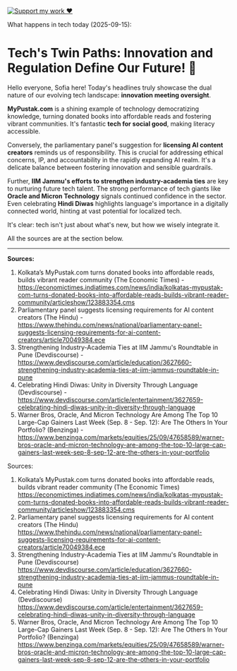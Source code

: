 [![Support my work ❤️](https://img.shields.io/badge/Support%20my%20work%20❤️-orange?style=for-the-badge&logo=patreon&logoColor=white)](https://www.patreon.com/c/evertonics)

What happens in tech today (2025-09-15):

# **Tech's Twin Paths: Innovation and Regulation Define Our Future!** 🚀

Hello everyone, Sofia here! Today's headlines truly showcase the dual nature of our evolving tech landscape: **innovation meeting oversight**.

**MyPustak.com** is a shining example of technology democratizing knowledge, turning donated books into affordable reads and fostering vibrant communities. It's fantastic **tech for social good**, making literacy accessible.

Conversely, the parliamentary panel's suggestion for **licensing AI content creators** reminds us of responsibility. This is crucial for addressing ethical concerns, IP, and accountability in the rapidly expanding AI realm. It's a delicate balance between fostering innovation and sensible guardrails.

Further, **IIM Jammu's efforts to strengthen industry-academia ties** are key to nurturing future tech talent. The strong performance of tech giants like **Oracle and Micron Technology** signals continued confidence in the sector. Even celebrating **Hindi Diwas** highlights language's importance in a digitally connected world, hinting at vast potential for localized tech.

It's clear: tech isn't just about what's new, but how we wisely integrate it.

All the sources are at the section below.

---
**Sources:**
1.  Kolkata’s MyPustak.com turns donated books into affordable reads, builds vibrant reader community (The Economic Times) - https://economictimes.indiatimes.com/news/india/kolkatas-mypustak-com-turns-donated-books-into-affordable-reads-builds-vibrant-reader-community/articleshow/123883354.cms
2.  Parliamentary panel suggests licensing requirements for AI content creators (The Hindu) - https://www.thehindu.com/news/national/parliamentary-panel-suggests-licensing-requirements-for-ai-content-creators/article70049384.ece
3.  Strengthening Industry-Academia Ties at IIM Jammu's Roundtable in Pune (Devdiscourse) - https://www.devdiscourse.com/article/education/3627660-strengthening-industry-academia-ties-at-iim-jammus-roundtable-in-pune
4.  Celebrating Hindi Diwas: Unity in Diversity Through Language (Devdiscourse) - https://www.devdiscourse.com/article/entertainment/3627659-celebrating-hindi-diwas-unity-in-diversity-through-language
5.  Warner Bros, Oracle, And Micron Technology Are Among The Top 10 Large-Cap Gainers Last Week (Sep. 8 - Sep. 12): Are The Others In Your Portfolio? (Benzinga) - https://www.benzinga.com/markets/equities/25/09/47658589/warner-bros-oracle-and-micron-technology-are-among-the-top-10-large-cap-gainers-last-week-sep-8-sep-12-are-the-others-in-your-portfolio

Sources:
1. Kolkata’s MyPustak.com turns donated books into affordable reads, builds vibrant reader community (The Economic Times)
   https://economictimes.indiatimes.com/news/india/kolkatas-mypustak-com-turns-donated-books-into-affordable-reads-builds-vibrant-reader-community/articleshow/123883354.cms
2. Parliamentary panel suggests licensing requirements for AI content creators (The Hindu)
   https://www.thehindu.com/news/national/parliamentary-panel-suggests-licensing-requirements-for-ai-content-creators/article70049384.ece
3. Strengthening Industry-Academia Ties at IIM Jammu's Roundtable in Pune (Devdiscourse)
   https://www.devdiscourse.com/article/education/3627660-strengthening-industry-academia-ties-at-iim-jammus-roundtable-in-pune
4. Celebrating Hindi Diwas: Unity in Diversity Through Language (Devdiscourse)
   https://www.devdiscourse.com/article/entertainment/3627659-celebrating-hindi-diwas-unity-in-diversity-through-language
5. Warner Bros, Oracle, And Micron Technology Are Among The Top 10 Large-Cap Gainers Last Week (Sep. 8 - Sep. 12): Are The Others In Your Portfolio? (Benzinga)
   https://www.benzinga.com/markets/equities/25/09/47658589/warner-bros-oracle-and-micron-technology-are-among-the-top-10-large-cap-gainers-last-week-sep-8-sep-12-are-the-others-in-your-portfolio